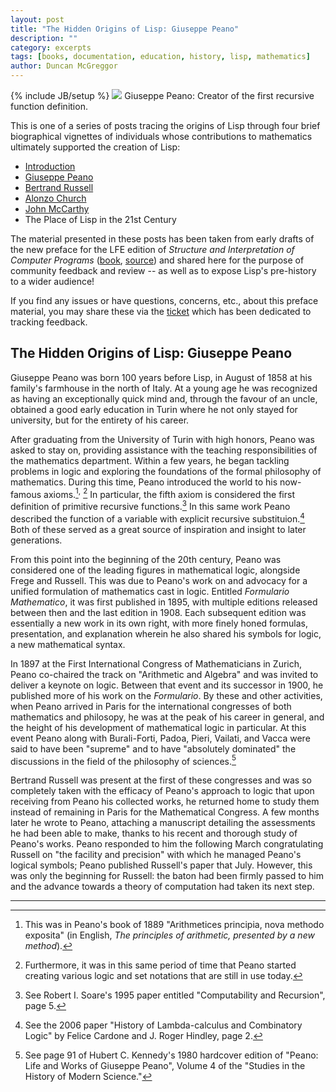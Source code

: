 ```yaml
---
layout: post
title: "The Hidden Origins of Lisp: Giuseppe Peano"
description: ""
category: excerpts
tags: [books, documentation, education, history, lisp, mathematics]
author: Duncan McGreggor
---
```

{% include JB/setup %}
<a href="{{ site.base_url }}/assets/images/posts/Giuseppe-Peano.jpg"><img class="right medium" src="{{ site.base_url }}/assets/images/posts/Giuseppe-Peano.jpg" /></a>
Giuseppe Peano: Creator of the first recursive function definition.

This is one of a series of posts tracing the origins of Lisp through four brief
biographical vignettes of individuals whose contributions to mathematics
ultimately supported the creation of Lisp:

 * [Introduction](/excerpts/2015/03/22/1445-the-hidden-origins-of-lisp-introduction/)
 * [Giuseppe Peano](/excerpts/2015/03/23/1008-the-hidden-origins-of-lisp-peano/)
 * [Bertrand Russell](/excerpts/2015/03/24/0111-the-hidden-origins-of-lisp-russell/) 
 * [Alonzo Church](/excerpts/2015/03/25/1108-the-hidden-origins-of-lisp-church/)
 * [John McCarthy](/excerpts/2015/03/26/1111-the-hidden-origins-of-lisp-mccarthy/)
 * The Place of Lisp in the 21st Century

The material presented in these
posts has been taken from early drafts of the new preface for the LFE edition
of *Structure and Interpretation of Computer Programs*
([book](http://lfe.gitbooks.io/sicp/content/index.html),
[source](https://github.com/lfe/sicp)) and shared here for the purpose of
community feedback and review -- as well as to expose Lisp's pre-history to a
wider audience!

If you find any issues or have questions, concerns, etc., about this preface
material, you may share these via the
[ticket](https://github.com/lfe/sicp/issues/6) which has been dedicated to
tracking feedback.

## The Hidden Origins of Lisp: Giuseppe Peano

Giuseppe Peano was born 100 years before Lisp, in August of 1858 at his family's farmhouse in the north of Italy. At a young age he was recognized as having an exceptionally quick mind and, through the favour of an uncle, obtained a good early education in Turin where he not only stayed for university, but for the entirety of his career.

After graduating from the University of Turin with high honors, Peano was asked to stay on, providing assistance with the teaching responsibilities of the mathematics department. Within a few years, he began tackling problems in logic and exploring the foundations of the formal philosophy of mathematics. During this time, Peano introduced the world to his now-famous axioms.[^1]<sup>,</sup> [^2] In particular, the fifth axiom is considered the first definition of primitive recursive functions.[^3] In this same work Peano described the function of a variable with explicit recursive substituion.[^4] Both of these served as a great source of inspiration and insight to later generations.

From this point into the beginning of the 20th century, Peano was considered one of the leading figures in mathematical logic, alongside Frege and Russell. This was due to Peano's work on and advocacy for a unified formulation of mathematics cast in logic. Entitled *Formulario Mathematico*, it was first published in 1895, with multiple editions released between then and the last edition in 1908. Each subsequent edition was essentially a new work in its own right, with more finely honed formulas, presentation, and explanation wherein he also shared his symbols for logic, a new mathematical syntax.

In 1897 at the First International Congress of Mathematicians in Zurich, Peano co-chaired the track on "Arithmetic and Algebra" and was invited to deliver a keynote on logic. Between that event and its successor in 1900, he published more of his work on the *Formulario*. By these and other activities, when Peano arrived in Paris for the international congresses of both mathematics and philosopy, he was at the peak of his career in general, and the height of his development of mathematical logic in particular. At this event Peano along with Burali-Forti, Padoa, Pieri, Vailati, and Vacca were said to have been "supreme" and to have "absolutely dominated" the discussions in the field of the philosophy of sciences.[^5]

Bertrand Russell was present at the first of these congresses and was so completely taken with the efficacy of Peano's approach to logic that upon receiving from Peano his collected works, he returned home to study them instead of remaining in Paris for the Mathematical Congress. A few months later he wrote to Peano, attaching a manuscript detailing the assessments he had been able to make, thanks to his recent and thorough study of Peano's works. Peano responded to him the following March congratulating Russell on "the facility and precision" with which he managed Peano's logical symbols; Peano published Russell's paper that July. However, this was only the beginning for Russell: the baton had been firmly passed to him and the advance towards a theory of computation had taken its next step.

----

[^1]: This was in Peano's book of 1889 "Arithmetices principia, nova methodo exposita" (in English, *The principles of arithmetic, presented by a new method*).

[^2]: Furthermore, it was in this same period of time that Peano started creating various logic and set notations that are still in use today.

[^3]: See Robert I. Soare's 1995 paper entitled "Computability and Recursion", page 5.

[^4]: See the 2006 paper "History of Lambda-calculus and Combinatory Logic" by Felice Cardone and J. Roger Hindley, page 2.

[^5]: See page 91 of Hubert C. Kennedy's 1980 hardcover edition of "Peano: Life and Works of Giuseppe Peano", Volume 4 of the "Studies in the History of Modern Science."
